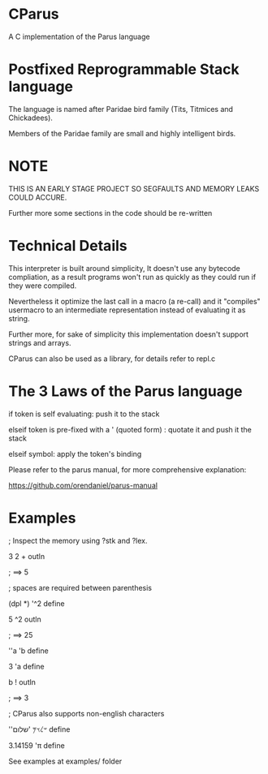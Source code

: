 # CParus 

A C implementation of the Parus language

# Postfixed Reprogrammable Stack language

The language is named after Paridae bird family (Tits, Titmices and Chickadees).

Members of the Paridae family are small and highly intelligent birds.

# NOTE

THIS IS AN EARLY STAGE PROJECT SO SEGFAULTS AND MEMORY LEAKS COULD ACCURE.

Further more some sections in the code should be re-written


# Technical Details

This interpreter is built around simplicity,
It doesn't use any bytecode compliation, as a result programs won't run as quickly as they could run if they were compiled.

Nevertheless it optimize the last call in a macro (a re-call) and it "compiles" usermacro to an intermediate representation instead of evaluating it as string.

Further more, for sake of simplicity this implementation doesn't support strings and arrays.

CParus can also be used as a library, for details refer to repl.c

# The 3 Laws of the Parus language

if token is self evaluating:
	push it to the stack

elseif token is pre-fixed with a ' (quoted form) :
	quotate it and push it the stack

elseif symbol:
	apply the token's binding

Please refer to the parus manual, for more comprehensive explanation:

https://github.com/orendaniel/parus-manual


# Examples

; Inspect the memory using ?stk and ?lex.

3 2 + outln

; ==> 5

; spaces are required between parenthesis

(dpl *) '^2 define

5 ^2 outln

; ==> 25

''a 'b define

3 'a define

b ! outln

; ==> 3

; CParus also supports non-english characters

''𐤔𐤋𐤅𐤌
'שלום
define

3.14159 'π define

See examples at examples/ folder
